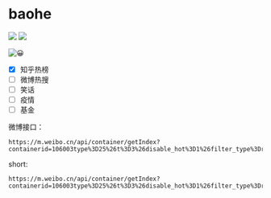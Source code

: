 # baohe


![](https://img.shields.io/apm/l/vim-mode) ![](https://img.shields.io/badge/download-1K-brightgreen.svg)


![😀](https://emojipedia.org/people/)


- [x] 知乎热榜
- [ ] 微博热搜
- [ ] 笑话
- [ ] 疫情
- [ ] 基金

微博接口：
```
https://m.weibo.cn/api/container/getIndex?containerid=106003type%3D25%26t%3D3%26disable_hot%3D1%26filter_type%3Drealtimehot&title=%E5%BE%AE%E5%8D%9A%E7%83%AD%E6%90%9C&extparam=seat%3D1%26pos%3D0_0%26mi_cid%3D100103%26cate%3D10103%26filter_type%3Drealtimehot%26c_type%3D30%26display_time%3D1615280467&luicode=10000011&lfid=231583

```
short:
```
https://m.weibo.cn/api/container/getIndex?containerid=106003type%3D25%26t%3D3%26disable_hot%3D1%26filter_type%3Drealtimehot
```
